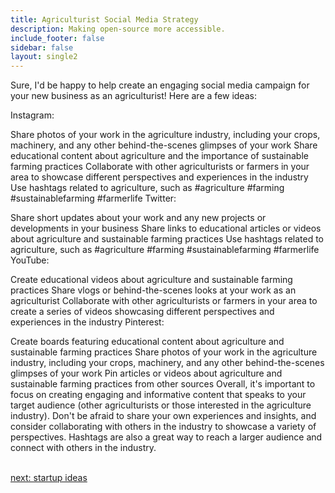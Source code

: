 ```yaml
---
title: Agriculturist Social Media Strategy
description: Making open-source more accessible.
include_footer: false
sidebar: false
layout: single2
---
```


<p>
Sure, I'd be happy to help create an engaging social media campaign for your new business as an agriculturist! Here are a few ideas:

Instagram:

Share photos of your work in the agriculture industry, including your crops, machinery, and any other behind-the-scenes glimpses of your work
Share educational content about agriculture and the importance of sustainable farming practices
Collaborate with other agriculturists or farmers in your area to showcase different perspectives and experiences in the industry
Use hashtags related to agriculture, such as #agriculture #farming #sustainablefarming #farmerlife
Twitter:

Share short updates about your work and any new projects or developments in your business
Share links to educational articles or videos about agriculture and sustainable farming practices
Use hashtags related to agriculture, such as #agriculture #farming #sustainablefarming #farmerlife
YouTube:

Create educational videos about agriculture and sustainable farming practices
Share vlogs or behind-the-scenes looks at your work as an agriculturist
Collaborate with other agriculturists or farmers in your area to create a series of videos showcasing different perspectives and experiences in the industry
Pinterest:

Create boards featuring educational content about agriculture and sustainable farming practices
Share photos of your work in the agriculture industry, including your crops, machinery, and any other behind-the-scenes glimpses of your work
Pin articles or videos about agriculture and sustainable farming practices from other sources
Overall, it's important to focus on creating engaging and informative content that speaks to your target audience (other agriculturists or those interested in the agriculture industry). Don't be afraid to share your own experiences and insights, and consider collaborating with others in the industry to showcase a variety of perspectives. Hashtags are also a great way to reach a larger audience and connect with others in the industry.

<br>
<a href="https://workdojos.com/agriculturist/startup">next: startup ideas</a>
</p>